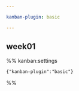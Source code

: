 ```yaml
---

kanban-plugin: basic

---
```


## week01





%% kanban:settings
```
{"kanban-plugin":"basic"}
```
%%